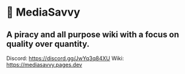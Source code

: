 # 📃 MediaSavvy
## A piracy and all purpose wiki with a focus on quality over quantity.

Discord: https://discord.gg/JwYq3q84XU
Wiki: https://mediasavvy.pages.dev
